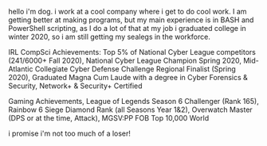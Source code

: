 hello i'm dog. i work at a cool company where i get to do cool work.
I am getting better at making programs, but my main experience is in BASH and PowerShell scripting, as I do a lot of that at my job
i graduated college in winter 2020, so i am still getting my sealegs in the workforce.

IRL CompSci Achievements: 
Top 5% of National Cyber League competitors (241/6000+ Fall 2020), 
National Cyber League Champion Spring 2020, 
Mid-Atlantic Collegiate Cyber Defense Challenge Regional Finalist (Spring 2020), 
Graduated Magna Cum Laude with a degree in Cyber Forensics & Security, 
Network+ & Security+ Certified

Gaming Achievements, 
League of Legends Season 6 Challenger (Rank 165), 
Rainbow 6 Siege Diamond Rank (all Seasons Year 1&2), 
Overwatch Master (DPS or at the time, Attack), 
MGSV:PP FOB Top 10,000 World

i promise i'm not too much of a loser!

<!---
barkwoofdog/barkwoofdog is a ✨ special ✨ repository because its `README.md` (this file) appears on your GitHub profile.
You can click the Preview link to take a look at your changes.
--->
